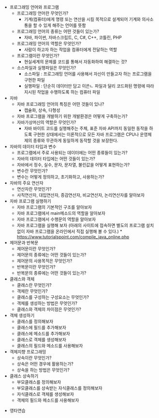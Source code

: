 - 프로그래밍 언어와 프로그램
	- 프로그래밍 언어란 무엇인가?
	  - 기계(컴퓨터)에게 명령 또는 연산을 시킬 목적으로 설계되어 기계와 의사소통을 할 수 있게 해주는 언어를 뜻함
	- 프로그래밍 언어의 종류는 어떤 것들이 있는가?
	  - 자바, 파이썬, 자바스크립트, C, C#, C++, 코틀린, PHP
	- 프로그래밍 언어의 역할은 무엇인가?
	  - 사람이 하고자 하는 작업을 컴퓨터에게 전달하는 역할
	- 프로그램이란 무엇인가?
	  - 현실세계의 문제를 코드를 통해서 자동화하여 해결하는 것?
	- 소스파일과 실행파일은 무엇인가?
	  - 소스파일 : 프로그래밍 언어를 사용해서 자신이 만들고자 하는 프로그램을 구현한 파일
	  - 실행파일 : 단순히 데이터만 담고 이쓴ㄴ 파일과 달리 코드화된 명령에 따라 지시된 작업을 수행하도록 하는 컴퓨터 파일
- 자바
	- 자바 프로그래밍 언어의 특징은 어떤 것들이 있나?
	  - 캡슐화, 상속, 다형성
	- 자바 프로그램을 개발하기 위한 개발환경은 어떻게 구축하는가?
	- 자바가상머신의 역할은 무엇인가?
	  - 자바 바이트 코드를 실행해주는 주체, 표준 자바 API까지 동일한 동작을 하도록 구현한 상태에서는 이론적으로 모든 자바 프로그램은 CPU나 운영체제의 종류와 무관하게 동일하게 동작할 것을 보장한다.
- 자바의 데이터 타입과 변수
	- 프로그램에서 주로 사용되는 데이터에는 어떤 종류들이 있는가?
	- 자바의 데이터 타입에는 어떤 것들이 있는가?
	- 자바에서 정수, 실수, 문자, 문자열, 불린값을 어떻게 표현하는가?
	- 변수란 무엇인가?
	- 변수는 어떻게 정의하고, 초기화하고, 사용하는가?
- 자바의 주요 연산자
	- 연산자란 무엇인가?
	- 사칙연산자, 대입연산자, 증감연산자, 비교연산자, 논리연산자를 알아보자
- 자바 프로그램 실행하기
	- 자바 프로그램의 기본적인 구조를 알아보자
	- 자바 프로그램에서 main메소드의 역할을 알아보자
	- 자바 프로그램에서 수행문의 역할을 알아보자
	- 자바 프로그램을 실행해 보자
	  (아래의 사이트에 접속하면 별도의 프로그램 설치없이 자바 프로그램을 온라인에서
 	   직접 실행해 볼 수 있다.)
          * https://www.tutorialspoint.com/compile_java_online.php
- 제어문과 반복문
	- 제어문이란 무엇인가?
	- 제어문의 종류에는 어떤 것들이 있는가?
	- 제어문의 사용목적은 무엇인가?
	- 반복문이란 무엇인가?
	- 반복문의 종류에는 어떤 것들이 있는가?
- 클래스와 객체
	- 클래스란 무엇인가?
	- 객체란 무엇인가?
	- 클래스를 구성하는 구성요소는 무엇인가?
	- 객체를 생성하는 방법은 무엇인가?
	- 클래스와 객체의 차이점은 무엇인가?
- 객체 생성하기
	- 클래스를 정의해보자
	- 클래스에 필드를 추가해보자
	- 클래스에 메소드를 추가해보자
	- 클래스로 객체를 생성해보자
	- 클래스의 필드와 메소드를 사용해보자
- 객체지향 프로그래밍
	- 상속이란 무엇인가?
	- 상속은 어떤 경우에 활용하는가?
	- 상속을 하는 방법은 무엇인가?
- 클래스 상속하기
	- 부모클래스를 정의해보자
	- 부모클래스를 상속받는 자식클래스를 정의해보자
	- 자식클래스로 객체를 생성해보자
	- 객체의 필드와 메소드를 사용해보자

* 영타연습